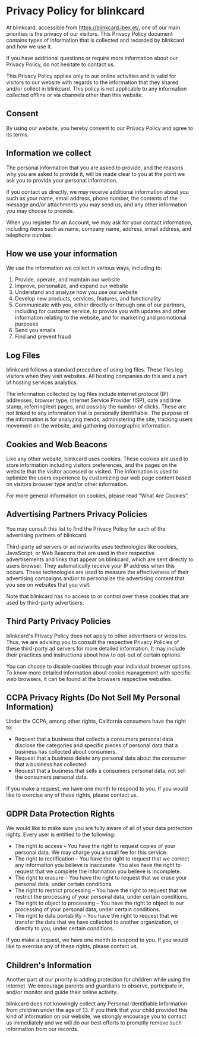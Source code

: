 # Privacy Policy for blinkcard

At blinkcard, accessible from https://blinkcard.ibex.et/, one of our main priorities is the privacy of our visitors. This Privacy Policy document contains types of information that is collected and recorded by blinkcard and how we use it.

If you have additional questions or require more information about our Privacy Policy, do not hesitate to contact us.

This Privacy Policy applies only to our online activities and is valid for visitors to our website with regards to the information that they shared and/or collect in blinkcard. This policy is not applicable to any information collected offline or via channels other than this website.

## Consent

By using our website, you hereby consent to our Privacy Policy and agree to its terms.

## Information we collect

The personal information that you are asked to provide, and the reasons why you are asked to provide it, will be made clear to you at the point we ask you to provide your personal information.

If you contact us directly, we may receive additional information about you such as your name, email address, phone number, the contents of the message and/or attachments you may send us, and any other information you may choose to provide.

When you register for an Account, we may ask for your contact information, including items such as name, company name, address, email address, and telephone number.

## How we use your information

We use the information we collect in various ways, including to:

1. Provide, operate, and maintain our website
2. Improve, personalize, and expand our website
3. Understand and analyze how you use our website
4. Develop new products, services, features, and functionality
5. Communicate with you, either directly or through one of our partners, including for customer service, to provide you with updates and other information relating to the website, and for marketing and promotional purposes
6. Send you emails
7. Find and prevent fraud

## Log Files

blinkcard follows a standard procedure of using log files. These files log visitors when they visit websites. All hosting companies do this and a part of hosting services analytics.

The information collected by log files include internet protocol (IP) addresses, browser type, Internet Service Provider (ISP), date and time stamp, referring/exit pages, and possibly the number of clicks. These are not linked to any information that is personally identifiable. The purpose of the information is for analyzing trends, administering the site, tracking users movement on the website, and gathering demographic information.

## Cookies and Web Beacons

Like any other website, blinkcard uses cookies. These cookies are used to store information including visitors preferences, and the pages on the website that the visitor accessed or visited. The information is used to optimize the users experience by customizing our web page content based on visitors browser type and/or other information.

For more general information on cookies, please read "What Are Cookies".

## Advertising Partners Privacy Policies

You may consult this list to find the Privacy Policy for each of the advertising partners of blinkcard.

Third-party ad servers or ad networks uses technologies like cookies, JavaScript, or Web Beacons that are used in their respective advertisements and links that appear on blinkcard, which are sent directly to users browser. They automatically receive your IP address when this occurs. These technologies are used to measure the effectiveness of their advertising campaigns and/or to personalize the advertising content that you see on websites that you visit.

Note that blinkcard has no access to or control over these cookies that are used by third-party advertisers.

## Third Party Privacy Policies

blinkcard's Privacy Policy does not apply to other advertisers or websites. Thus, we are advising you to consult the respective Privacy Policies of these third-party ad servers for more detailed information. It may include their practices and instructions about how to opt-out of certain options.

You can choose to disable cookies through your individual browser options. To know more detailed information about cookie management with specific web browsers, it can be found at the browsers respective websites.

## CCPA Privacy Rights (Do Not Sell My Personal Information)

Under the CCPA, among other rights, California consumers have the right to:

- Request that a business that collects a consumers personal data disclose the categories and specific pieces of personal data that a business has collected about consumers.
- Request that a business delete any personal data about the consumer that a business has collected.
- Request that a business that sells a consumers personal data, not sell the consumers personal data.

If you make a request, we have one month to respond to you. If you would like to exercise any of these rights, please contact us.

## GDPR Data Protection Rights

We would like to make sure you are fully aware of all of your data protection rights. Every user is entitled to the following:

- The right to access – You have the right to request copies of your personal data. We may charge you a small fee for this service.
- The right to rectification – You have the right to request that we correct any information you believe is inaccurate. You also have the right to request that we complete the information you believe is incomplete.
- The right to erasure – You have the right to request that we erase your personal data, under certain conditions.
- The right to restrict processing – You have the right to request that we restrict the processing of your personal data, under certain conditions.
- The right to object to processing – You have the right to object to our processing of your personal data, under certain conditions.
- The right to data portability – You have the right to request that we transfer the data that we have collected to another organization, or directly to you, under certain conditions.

If you make a request, we have one month to respond to you. If you would like to exercise any of these rights, please contact us.

## Children's Information

Another part of our priority is adding protection for children while using the internet. We encourage parents and guardians to observe, participate in, and/or monitor and guide their online activity.

blinkcard does not knowingly collect any Personal Identifiable Information from children under the age of 13. If you think that your child provided this kind of information on our website, we strongly encourage you to contact us immediately and we will do our best efforts to promptly remove such information from our records.
